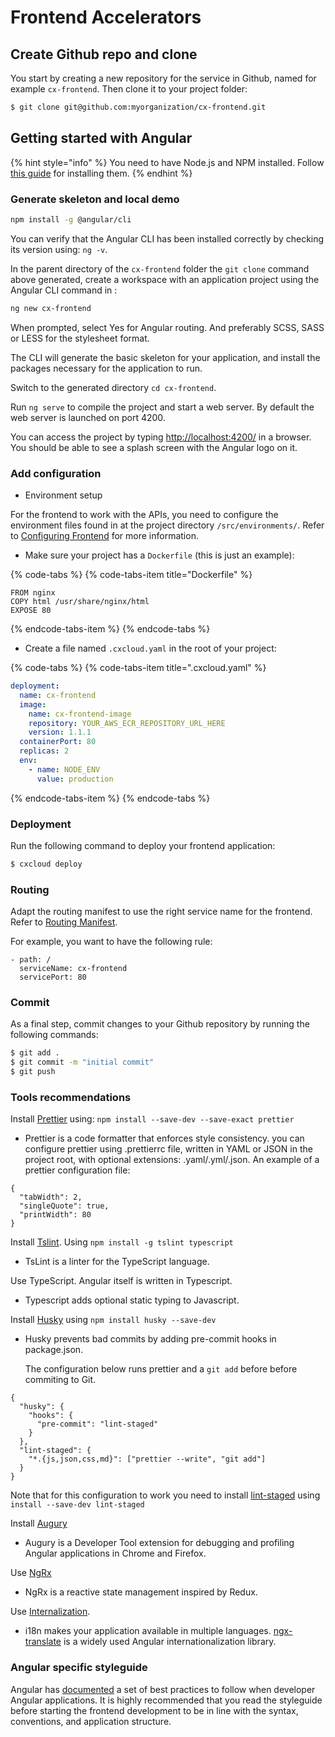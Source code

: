 # Frontend Accelerators

## Create Github repo and clone

You start by creating a new repository for the service in Github, named for example `cx-frontend`. Then clone it to your project folder:

```bash
$ git clone git@github.com:myorganization/cx-frontend.git
```

## Getting started with Angular

{% hint style="info" %}
You need to have Node.js and NPM installed. Follow [this guide](https://github.com/cxcloud/docs/tree/2cd80c83178a85df7ad94d40d800013b5d6ec4db/guides/prepare-your-environment.md#install-node-js-and-npm) for installing them.
{% endhint %}

### Generate skeleton and local demo

```bash
npm install -g @angular/cli
```

You can verify that the Angular CLI has been installed correctly by checking its version using: `ng -v`.

In the parent directory of the `cx-frontend` folder the `git clone` command above generated, create a workspace with an application project using the Angular CLI command in :

```bash
ng new cx-frontend
```

When prompted, select Yes for Angular routing. And preferably SCSS, SASS or LESS for the stylesheet format.

The CLI will generate the basic skeleton for your application, and install the packages necessary for the application to run.

Switch to the generated directory `cd cx-frontend`.

Run `ng serve` to compile the project and start a web server. By default the web server is launched on port 4200.

You can access the project by typing [http://localhost:4200/](http://localhost:4200/) in a browser. You should be able to see a splash screen with the Angular logo on it.

### Add configuration

* Environment setup

For the frontend to work with the APIs, you need to configure the environment files found in at the project directory `/src/environments/`. Refer to [Configuring Frontend](https://docs.cxcloud.com/setting-up-a-cxcloud-project/generating-a-frontend#configuration) for more information.


* Make sure your project has a `Dockerfile` \(this is just an example\):

{% code-tabs %}
{% code-tabs-item title="Dockerfile" %}
```text
FROM nginx
COPY html /usr/share/nginx/html
EXPOSE 80
```
{% endcode-tabs-item %}
{% endcode-tabs %}

* Create a file named `.cxcloud.yaml` in the root of your project:

{% code-tabs %}
{% code-tabs-item title=".cxcloud.yaml" %}
```yaml
deployment:
  name: cx-frontend
  image:
    name: cx-frontend-image
    repository: YOUR_AWS_ECR_REPOSITORY_URL_HERE
    version: 1.1.1
  containerPort: 80
  replicas: 2
  env:
    - name: NODE_ENV
      value: production
```
{% endcode-tabs-item %}
{% endcode-tabs %}

### Deployment

Run the following command to deploy your frontend application:

```bash
$ cxcloud deploy
```

### Routing

Adapt the routing manifest to use the right service name for the frontend. Refer to  [Routing Manifest](./../setting-up-a-cxcloud-project/routing-manifest.md).

For example, you want to have the following rule:

```
- path: /
  serviceName: cx-frontend
  servicePort: 80
````

### Commit

As a final step, commit changes to your Github repository by running the following commands:

```bash
$ git add .
$ git commit -m "initial commit"
$ git push
```

### Tools recommendations

Install [Prettier](https://prettier.io/docs/en/install.html) using: `npm install --save-dev --save-exact prettier`

* Prettier is a code formatter that enforces style consistency. you can configure prettier using .prettierrc file, written in YAML or JSON in the project root, with optional extensions: .yaml/.yml/.json. An example of a prettier configuration file:

```text
{
  "tabWidth": 2,
  "singleQuote": true,
  "printWidth": 80
}
```

Install [Tslint](https://github.com/palantir/tslint). Using `npm install -g tslint typescript`

* TsLint is a linter for the TypeScript language.

Use TypeScript. Angular itself is written in Typescript.

* Typescript adds optional static typing to Javascript.

Install [Husky](https://github.com/typicode/husky) using `npm install husky --save-dev`

* Husky prevents bad commits by adding pre-commit hooks in package.json. 

  The configuration below runs prettier and a `git add` before before commiting to Git.

```text
{
  "husky": {
    "hooks": {
      "pre-commit": "lint-staged"
    }
  },
  "lint-staged": {
    "*.{js,json,css,md}": ["prettier --write", "git add"]
  }
}
```

Note that for this configuration to work you need to install [lint-staged](https://github.com/okonet/lint-staged/) using `install --save-dev lint-staged`

Install [Augury](https://augury.rangle.io/)

* Augury is a Developer Tool extension for debugging and profiling Angular applications in Chrome and Firefox. 

Use [NgRx](https://ngrx.io/)

* NgRx is a reactive state management inspired by Redux. 

Use [Internalization](https://angular.io/guide/i18n).

* i18n makes your application available in multiple languages. [ngx-translate](https://www.npmjs.com/package/@ngx-translate/core) is a widely used Angular internationalization library.

### Angular specific styleguide

Angular has [documented](https://angular.io/guide/styleguide) a set of best practices to follow when developer Angular applications. It is highly recommended that you read the styleguide before starting the frontend development to be in line with the syntax, conventions, and application structure.

